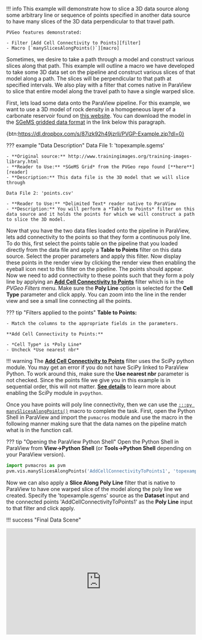 [filter]: ../plugin-suites/filters-general/add-cell-connectivity-to-points.md
[macro]: ../pvmacros/vis/many-slices-along-points.md
[reader]: ../plugin-suites/gslib/sgems-grid.md
[getstart]: ../overview/getting-started.md#using-outside-modules

!!! info
    This example will demonstrate how to slice a 3D data source along some arbitrary line or sequence of points specified in another data source to have many slices of the 3D data perpendicular to that travel path.

    PVGeo features demonstrated:

    - Filter [Add Cell Connectivity to Points][filter]
    - Macro [`manySlicesAlongPoints()`][macro]


Sometimes, we desire to take a path through a model and construct various slices along that path. This example will outline a macro we have developed to take some 3D data set on the pipeline and construct various slices of that model along a path. The slices will be perpendicular to that path at specified intervals. We also play with a filter that comes native in ParaView to slice that entire model along the travel path to have a single warped slice.


First, lets load some data onto the ParaView pipeline. For this example, we want to use a 3D model of rock density in a homogeneous layer of a carbonate reservoir found on [this website](http://www.trainingimages.org/training-images-library.html). You can download the model in the [SGeMS gridded data format][reader] in the link below this paragraph.

{btn:https://dl.dropbox.com/s/87izk92h49jzrli/PVGP-Example.zip?dl=0}

??? example "Data Description"
    Data File 1: 'topexample.sgems'

    - **Original source:** http://www.trainingimages.org/training-images-library.html
    - **Reader to Use:** *SGeMS Grid* from the PVGeo repo found [**here**][reader]
    - **Description:** This data file is the 3D model that we will slice through

    Data File 2: 'points.csv'

    - **Reader to Use:** *Delimited Text* reader native to ParaView
    - **Description:** You will perform a *Table to Points* filter on this data source and it holds the points for which we will construct a path to slice the 3D model.

Now that you have the two data files loaded onto the pipeline in ParaView, lets add connectivity to the points so that they form a continuous poly line. To do this, first select the points table on the pipeline that you loaded directly from the data file and apply a **Table to Points** filter on this data source. Select the proper parameters and apply this filter. Now display these points in the render view by clicking the render view then enabling the eyeball icon next to this filter on the pipeline. The points should appear. Now we need to add connectivity to these points such that they form a poly line by applying an [**Add Cell Connectivity to Points**][filter] filter which is in the *PVGeo Filters* menu. Make sure the **Poly Line** option is selected for the **Cell Type** parameter and click apply. You can zoom into the line in the render view and see a small line connecting all the points.

??? tip "Filters applied to the points"
    **Table to Points:**

    - Match the columns to the appropriate fields in the parameters.

    **Add Cell Connectivity to Points:**

    - *Cell Type* is *Poly Line*
    - Uncheck *Use nearest nbr*

!!! warning
    The [**Add Cell Connectivity to Points**][filter] filter uses the SciPy python module. You may get an error if you do not have SciPy linked to ParaView Python. To work around this, make sure the **Use nearest nbr** parameter is not checked. Since the points file we give you in this example is in sequential order, this will not matter.  [**See details**][getstart] to learn more about enabling the SciPy module in `pvpython`.


Once you have points will poly line connectivity, then we can use the [`:::py manySlicesAlongPoints()`][macro] macro to complete the task. First, open the Python Shell in ParaView and import the `pvmacros` module and use the macro in the following manner making sure that the data names on the pipeline match what is in the function call.

??? tip "Opening the ParaView Python Shell"
    Open the Python Shell in ParaView from **View->Python Shell** (or **Tools->Python Shell** depending on your ParaView version).

```py
import pvmacros as pvm
pvm.vis.manySlicesAlongPoints('AddCellConnectivityToPoints1', 'topexample.sgems', numSlices=5)

```

Now we can also apply a **Slice Along Poly Line** filter that is native to ParaView to have one warped slice of the model along the poly line we created.  Specify the 'topexample.sgems' source as the **Dataset** input and the connected points 'AddCellConnectivityToPoints1' as the **Poly Line** input to that filter and click apply.

!!! success "Final Data Scene"
    <div style="position: relative; padding-bottom: 56.25%; height: 0; overflow: hidden; max-width: 100%; height: auto;">
            <iframe src="http://viewer.pvgeo.org/?fileURL=https://dl.dropbox.com/s/c32rkvo05b4a8wl/Slice-Model-Along-PolyLine.vtkjs?dl=0" frameborder="0" allowfullscreen style="position: absolute; top: 0; left: 0; width: 100%; height: 100%;"></iframe>
    </div>
